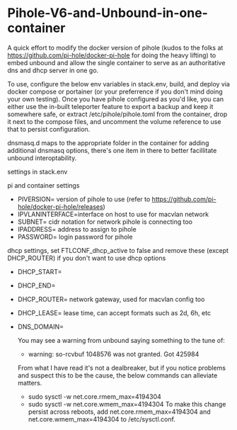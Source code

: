 # Pihole-V6-and-Unbound-in-one-container

A quick effort to modify the docker version of pihole (kudos to the folks at https://github.com/pi-hole/docker-pi-hole for doing the heavy lifting) to embed unbound and allow the single container to serve as an authoritative dns and dhcp server in one go. 

To use, configure the below env variables in stack.env, build, and deploy via docker compose or portainer (or your preferrence if you don't mind doing your own testing). Once you have pihole configured as you'd like, you can either use the in-built teleporter feature to export a backup and keep it somewhere safe, or extract /etc/pihole/pihole.toml from the container, drop it next to the compose files, and uncomment the volume reference to use that to persist configuration.

dnsmasq.d maps to the appropriate folder in the container for adding additional dnsmasq options, there's one item in there to better facillitate unbound interoptability.

settings in stack.env

pi and container settings
* PIVERSION= version of pihole to use (refer to https://github.com/pi-hole/docker-pi-hole/releases)
* IPVLANINTERFACE=interface on host to use for macvlan network
* SUBNET= cidr notation for network pihole is connecting too
* IPADDRESS= address to assign to pihole
* PASSWORD= login password for pihole 

dhcp settings, set FTLCONF_dhcp_active to false and remove these (except DHCP_ROUTER) if you don't want to use dhcp options
* DHCP_START= 
* DHCP_END=
* DHCP_ROUTER= network gateway, used for macvlan config too
* DHCP_LEASE= lease time, can accept formats such as 2d, 6h, etc

* DNS_DOMAIN=

  You may see a warning from unbound saying something to the tune of:
  * warning: so-rcvbuf 1048576 was not granted. Got 425984
 
  From what I have read it's not a dealbreaker, but if you notice problems and suspect this to be the cause, the below commands can alleviate matters.
  * sudo sysctl -w net.core.rmem_max=4194304
  * sudo sysctl -w net.core.wmem_max=4194304
 To make this change persist across reboots, add net.core.rmem_max=4194304 and net.core.wmem_max=4194304 to /etc/sysctl.conf.

